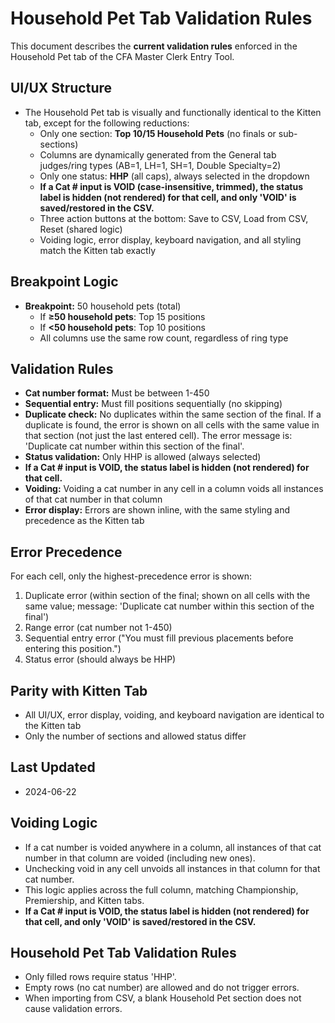# Household Pet Tab Validation Rules

This document describes the **current validation rules** enforced in the Household Pet tab of the CFA Master Clerk Entry Tool.

## UI/UX Structure
- The Household Pet tab is visually and functionally identical to the Kitten tab, except for the following reductions:
  - Only one section: **Top 10/15 Household Pets** (no finals or sub-sections)
  - Columns are dynamically generated from the General tab judges/ring types (AB=1, LH=1, SH=1, Double Specialty=2)
  - Only one status: **HHP** (all caps), always selected in the dropdown
  - **If a Cat # input is VOID (case-insensitive, trimmed), the status label is hidden (not rendered) for that cell, and only 'VOID' is saved/restored in the CSV.**
  - Three action buttons at the bottom: Save to CSV, Load from CSV, Reset (shared logic)
  - Voiding logic, error display, keyboard navigation, and all styling match the Kitten tab exactly

## Breakpoint Logic
- **Breakpoint:** 50 household pets (total)
  - If **≥50 household pets**: Top 15 positions
  - If **<50 household pets**: Top 10 positions
  - All columns use the same row count, regardless of ring type

## Validation Rules
- **Cat number format:** Must be between 1-450
- **Sequential entry:** Must fill positions sequentially (no skipping)
- **Duplicate check:** No duplicates within the same section of the final. If a duplicate is found, the error is shown on all cells with the same value in that section (not just the last entered cell). The error message is: 'Duplicate cat number within this section of the final'.
- **Status validation:** Only HHP is allowed (always selected)
- **If a Cat # input is VOID, the status label is hidden (not rendered) for that cell.**
- **Voiding:** Voiding a cat number in any cell in a column voids all instances of that cat number in that column
- **Error display:** Errors are shown inline, with the same styling and precedence as the Kitten tab

## Error Precedence
For each cell, only the highest-precedence error is shown:
1. Duplicate error (within section of the final; shown on all cells with the same value; message: 'Duplicate cat number within this section of the final')
2. Range error (cat number not 1-450)
3. Sequential entry error ("You must fill previous placements before entering this position.")
4. Status error (should always be HHP)

## Parity with Kitten Tab
- All UI/UX, error display, voiding, and keyboard navigation are identical to the Kitten tab
- Only the number of sections and allowed status differ

## Last Updated
- 2024-06-22 

## Voiding Logic
- If a cat number is voided anywhere in a column, all instances of that cat number in that column are voided (including new ones).
- Unchecking void in any cell unvoids all instances in that column for that cat number.
- This logic applies across the full column, matching Championship, Premiership, and Kitten tabs. 
- **If a Cat # input is VOID, the status label is hidden (not rendered) for that cell, and only 'VOID' is saved/restored in the CSV.**

## Household Pet Tab Validation Rules

- Only filled rows require status 'HHP'.
- Empty rows (no cat number) are allowed and do not trigger errors.
- When importing from CSV, a blank Household Pet section does not cause validation errors. 